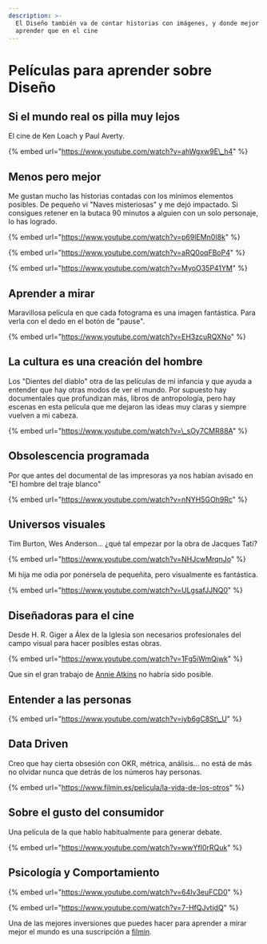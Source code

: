 ```yaml
---
description: >-
  El Diseño también va de contar historias con imágenes, y donde mejor para
  aprender que en el cine
---
```


# Películas para aprender sobre Diseño

## Si el mundo real os pilla muy lejos

El cine de Ken Loach y Paul Averty.

{% embed url="https://www.youtube.com/watch?v=ahWgxw9E\_h4" %}

## Menos pero mejor

Me gustan mucho las historias contadas con los mínimos elementos posibles. De pequeño vi "Naves misteriosas" y me dejó impactado. Si consigues retener en la butaca 90 minutos a alguien con un solo personaje, lo has logrado.

{% embed url="https://www.youtube.com/watch?v=p69lEMn0I8k" %}

{% embed url="https://www.youtube.com/watch?v=aRQ0oqFBoP4" %}

{% embed url="https://www.youtube.com/watch?v=MyoO35P41YM" %}

## Aprender a mirar

Maravillosa película en que cada fotograma es una imagen fantástica. Para verla con el dedo en el botón de "pause".

{% embed url="https://www.youtube.com/watch?v=EH3zcuRQXNo" %}

## La cultura es una creación del hombre

Los "Dientes del diablo" otra de las películas de mi infancia y que ayuda a entender que hay otras modos de ver el mundo. Por supuesto hay documentales que profundizan más, libros de antropología, pero hay escenas en esta película que me dejaron las ideas muy claras y siempre vuelven a mi cabeza.

{% embed url="https://www.youtube.com/watch?v=\_sOy7CMR88A" %}

## Obsolescencia programada

Por que antes del documental de las impresoras ya nos habían avisado en "El hombre del traje blanco"

{% embed url="https://www.youtube.com/watch?v=nNYH5GOh9Rc" %}

## Universos visuales

Tim Burton, Wes Anderson… ¿qué tal empezar por la obra de Jacques Tati?

{% embed url="https://www.youtube.com/watch?v=NHJcwMrqnJo" %}

Mi hija me odia por ponérsela de pequeñita, pero visualmente es fantástica.

{% embed url="https://www.youtube.com/watch?v=ULgsafJJNQ0" %}



## Diseñadoras para el cine

Desde H. R. Giger a Álex de la Iglesia son necesarios profesionales del campo visual para hacer posibles estas obras.

{% embed url="https://www.youtube.com/watch?v=1Fg5iWmQjwk" %}

Que sin el gran trabajo de [Annie Atkins](https://www.annieatkins.com/) no habría sido posible.

## Entender a las personas

{% embed url="https://www.youtube.com/watch?v=iyb6gC8St\_U" %}

## Data Driven

Creo que hay cierta obsesión con OKR, métrica, análisis… no está de más no olvidar nunca que detrás de los números hay personas.

{% embed url="https://www.filmin.es/pelicula/la-vida-de-los-otros" %}

## Sobre el gusto del consumidor

Una película de la que hablo habitualmente para generar debate.

{% embed url="https://www.youtube.com/watch?v=wwYfI0rRQuk" %}

## Psicología y Comportamiento

{% embed url="https://www.youtube.com/watch?v=64Iv3euFCD0" %}

{% embed url="https://www.youtube.com/watch?v=7-HfQJvtjdQ" %}



Una de las mejores inversiones que puedes hacer para aprender a mirar mejor el mundo es una suscripción a [filmin](https://www.filmin.es/).









